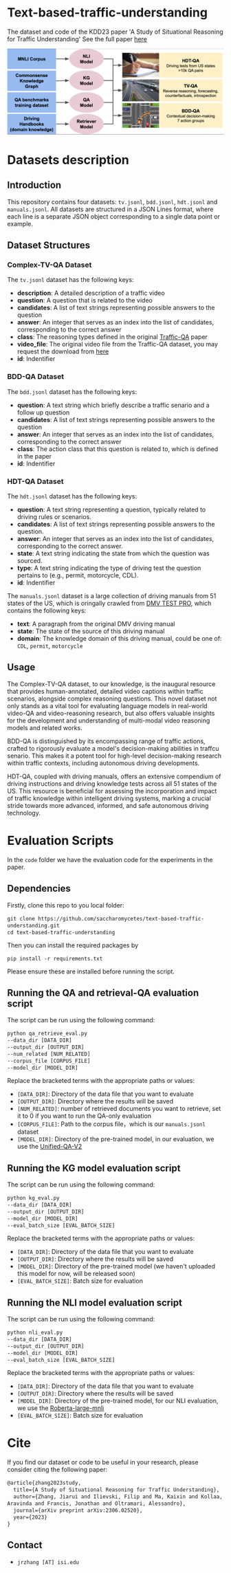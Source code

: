 # Text-based-traffic-understanding
The dataset and code of the KDD23 paper 'A Study of Situational Reasoning for Traffic Understanding' See the full paper [here](https://arxiv.org/pdf/2306.02520.pdf)


![Alt text](figures/pipeline.png)




# Datasets description

## Introduction

This repository contains four datasets: `tv.jsonl`, `bdd.jsonl`, `hdt.jsonl` and `manuals.jsonl`. All datasets are structured in a JSON Lines format, where each line is a separate JSON object corresponding to a single data point or example.

## Dataset Structures

### Complex-TV-QA Dataset

The `tv.jsonl` dataset has the following keys:

- **description**: A detailed description of a traffic video
- **question**: A question that is related to the video
- **candidates**: A list of text strings representing possible answers to the question
- **answer**: An integer that serves as an index into the list of candidates, corresponding to the correct answer
- **class**: The reasoning types defined in the original [Traffic-QA](https://arxiv.org/pdf/2103.15538.pdf) paper
- **video_file**: The original video file from the Traffic-QA dataset, you may request the download from [here](https://github.com/SUTDCV/SUTD-TrafficQA)
- **id**: Indentifier

### BDD-QA Dataset

The `bdd.jsonl` dataset has the following keys:

- **question**: A text string which briefly describe a traffic senario and a follow up question
- **candidates**: A list of text strings representing possible answers to the question
- **answer**: An integer that serves as an index into the list of candidates, corresponding to the correct answer
- **class**: The action class that this question is related to, which is defined in the paper
- **id**: Indentifier

### HDT-QA Dataset

The `hdt.jsonl` dataset has the following keys:

- **question**: A text string representing a question, typically related to driving rules or scenarios.
- **candidates**: A list of text strings representing possible answers to the question.
- **answer**: An integer that serves as an index into the list of candidates, corresponding to the correct answer.
- **state**: A text string indicating the state from which the question was sourced.
- **type**: A text string indicating the type of driving test the question pertains to (e.g., permit, motorcycle, CDL).
- **id**: Indentifier

The `manuals.jsonl` dataset is a large collection of driving manuals from 51 states of the US, which is oringally crawled from [DMV TEST PRO](https://www.dmv-test-pro.com/), which contains the following keys:

- **text**: A paragraph from the original DMV driving manual
- **state**: The state of the source of this driving manual
- **domain**: The knowledge domain of this driving manual, could be one of: `CDL`, `permit`, `motorcycle`


## Usage

The Complex-TV-QA dataset, to our knowledge, is the inaugural resource that provides human-annotated, detailed video captions within traffic scenarios, alongside complex reasoning questions. This novel dataset not only stands as a vital tool for evaluating language models in real-world video-QA and video-reasoning research, but also offers valuable insights for the development and understanding of multi-modal video reasoning models and related works.

BDD-QA is distinguished by its encompassing range of traffic actions, crafted to rigorously evaluate a model's decision-making abilities in traffcu senario. This makes it a potent tool for high-level decision-making research within traffic contexts, including autonomous driving developments.

HDT-QA, coupled with driving manuals, offers an extensive compendium of driving instructions and driving knowledge tests across all 51 states of the US. This resource is beneficial for assessing the incorporation and impact of traffic knowledge within intelligent driving systems, marking a crucial stride towards more advanced, informed, and safe autonomous driving technology.

# Evaluation Scripts

In the `code` folder we have the evaluation code for the experiments in the paper.

## Dependencies

Firstly, clone this repo to you local folder:
```
git clone https://github.com/saccharomycetes/text-based-traffic-understanding.git
cd text-based-traffic-understanding
```

Then you can install the required packages by 
```
pip install -r requirements.txt
```

Please ensure these are installed before running the script.

## Running the QA and retrieval-QA evaluation script

The script can be run using the following command:

```shell
python qa_retrieve_eval.py 
--data_dir [DATA_DIR]
--output_dir [OUTPUT_DIR]
--num_related [NUM_RELATED]
--corpus_file [CORPUS_FILE]
--model_dir [MODEL_DIR]
```

Replace the bracketed terms with the appropriate paths or values:

- `[DATA_DIR]`: Directory of the data file that you want to evaluate
- `[OUTPUT_DIR]`: Directory where the results will be saved
- `[NUM_RELATED]`: number of retrieved documents you want to retrieve, set it to 0 if you want to run the QA-only evaluation
- `[CORPUS_FILE]`: Path to the corpus file，which is our `manuals.jsonl` dataset
- `[MODEL_DIR]`: Directory of the pre-trained model, in our evaluation, we use the [Unified-QA-V2](https://github.com/allenai/unifiedqa)


## Running the KG model evaluation script

The script can be run using the following command:

```shell
python kg_eval.py 
--data_dir [DATA_DIR] 
--output_dir [OUTPUT_DIR] 
--model_dir [MODEL_DIR] 
--eval_batch_size [EVAL_BATCH_SIZE]
```

Replace the bracketed terms with the appropriate paths or values:

- `[DATA_DIR]`: Directory of the data file that you want to evaluate
- `[OUTPUT_DIR]`: Directory where the results will be saved
- `[MODEL_DIR]`: Directory of the pre-trained model (we haven't uploaded this model for now, will be released soon)
- `[EVAL_BATCH_SIZE]`: Batch size for evaluation

## Running the NLI model evaluation script

The script can be run using the following command:

```shell
python nli_eval.py 
--data_dir [DATA_DIR] 
--output_dir [OUTPUT_DIR] 
--model_dir [MODEL_DIR] 
--eval_batch_size [EVAL_BATCH_SIZE]
```

Replace the bracketed terms with the appropriate paths or values:

- `[DATA_DIR]`: Directory of the data file that you want to evaluate
- `[OUTPUT_DIR]`: Directory where the results will be saved
- `[MODEL_DIR]`: Directory of the pre-trained model, for our NLI evaluation, we use the [Roberta-large-mnli](https://huggingface.co/roberta-large-mnli)
- `[EVAL_BATCH_SIZE]`: Batch size for evaluation



# Cite 

If you find our dataset or code to be useful in your research, please consider citing the following paper:

```
@article{zhang2023study,
  title={A Study of Situational Reasoning for Traffic Understanding},
  author={Zhang, Jiarui and Ilievski, Filip and Ma, Kaixin and Kollaa, Aravinda and Francis, Jonathan and Oltramari, Alessandro},
  journal={arXiv preprint arXiv:2306.02520},
  year={2023}
}
```

## Contact

-   `jrzhang [AT] isi.edu`